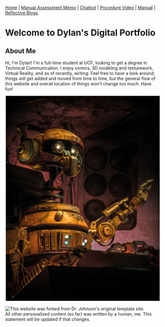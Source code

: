 [Home](index.md) | [Manual Assessment Memo](manual_assessment_memo.md) | [Chatbot](chatbot.md) | [Procedure Video](procedure_video.md) | [Manual](manual.md) | [Reflective Blogs](reflective_blogs.md) 

# Welcome to Dylan's Digital Portfolio 

## About Me 
Hi, I'm Dylan! I'm a full-time student at UCF, looking to get a degree in Technical Communication. I enjoy comics, 3D modeling and texturework, Virtual Reality, and as of recently, writing. Feel free to have a look around; things will get added and moved from time to time, but the general flow of this website and overall location of things won't change too much. Have fun!

<p align="center">
<img src="DJ_REX_TONEMAPPED.jpg" width="500" title="DJ Rex says hello too!">
</p>

![This website was forked from Dr. Johnson's original template site.](https://ekjphd.github.io/ENC4265/) <br />
All other personalized content (so far) was written by a human, me. This statement will be updated if that changes.
